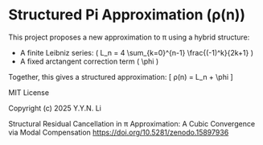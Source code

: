 # Structured Pi Approximation (ρ(n))

This project proposes a new approximation to π using a hybrid structure:
- A finite Leibniz series: \( L_n = 4 \sum_{k=0}^{n-1} \frac{(-1)^k}{2k+1} \)
- A fixed arctangent correction term \( \phi \)

Together, this gives a structured approximation:
\[
ρ(n) = L_n + \phi
\]










MIT License

Copyright (c) 2025 Y.Y.N. Li


Structural Residual Cancellation in π Approximation: A Cubic Convergence via Modal Compensation
https://doi.org/10.5281/zenodo.15897936
